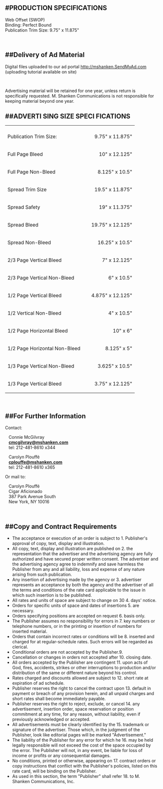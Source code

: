
#PRODUCTION SPECIFICATIONS
---

Web Offset (SWOP)<br />
    Binding: Perfect Bound<br />
    Publication Trim Size: 9.75" x 11.875"

<br />

##Delivery of Ad Material
---

Digital files uploaded to our ad portal <a href="http://mshanken.SendMyAd.com" target="_blank">http://mshanken.SendMyAd.com</a> (uploading tutorial available on site)

<br />

Advertising material will be retained for one year, unless return is specifically requested. M. Shanken Communications is not responsible for keeping material beyond one year.

##ADVERTI SING SIZE SPECI FICATIONS
---

<table>
  <tr>
    <th colspan="2"><big><strong></strong></big></th>
  </tr>
  <tr>
    <td width="60%">Publication Trim Size:</td>
    <td width="40%"><p align="right">9.75" x 11.875"</td>
  </tr>                  
  <!-- <tr>
    <td>Safety<br />(1/4" in from trim on all sides)</td>
    <td><p align="right">9 1/2" x 11 3/8"</td>
  </tr> -->
  <tr>
    <td>Full Page Bleed<!-- <br />(add 1/8" to trim on all sides) --></td>
    <td><p align="right">10" x 12.125"</td>
  </tr>
  <tr>
    <td>Full Page Non-Bleed</td>
    <td><p align="right">8.125" x 10.5"</td>
  </tr>
  <tr>
    <td>Spread Trim Size</td>
    <td><p align="right">19.5" x 11.875"</td>
  </tr>                  
  <tr>
    <td>Spread Safety</td>
    <td><p align="right">19" x 11.375"</td>
  </tr>
  <tr>
    <td>Spread Bleed</td>
    <td><p align="right">19.75" x 12.125"</td>
  </tr>
  <tr>
    <td>Spread Non-Bleed</td>
    <td><p align="right">16.25" x 10.5"</td>
  </tr>
  <tr>
    <td>2/3 Page Vertical Bleed</td>
    <td><p align="right">7" x 12.125"</td>
  </tr>
  <tr>
    <td>2/3 Page Vertical Non-Bleed</td>
    <td><p align="right">6" x 10.5"</td>
  </tr>
  <tr>
    <td>1/2 Page Vertical Bleed</td>
    <td><p align="right">4.875" x 12.125"</td>
  </tr>
  
  <tr>
    <td>1/2 Vertical Non-Bleed</td>
    <td><p align="right">4" x 10.5"</td>
  </tr>
  <tr>
    <td>1/2 Page Horizontal Bleed</td>
    <td><p align="right">10" x 6"</td>
  </tr>
  <tr>
    <td>1/2 Page Horizontal Non-Bleed</td>
    <td><p align="right">8.125" x 5"</td>
  </tr>
  <tr>
    <td>1/3 Page Vertical Non-Bleed</td>
    <td><p align="right">3.625" x 10.5"</td>
  </tr>
  <tr>
    <td>1/3 Page Vertical Bleed</td>
    <td><p align="right">3.75" x 12.125"</td>
  </tr>
</table>

<br />

##For Further Information
---

<!--Go to mshanken.com, or c -->Contact:

&nbsp;&nbsp;&nbsp;Connie McGilvray<br />
&nbsp;&nbsp;&nbsp;<a href="mailto:cmcgilvray@mshanken.com" target="_blank"><strong>cmcgilvray@mshanken.com</strong></a><br />
&nbsp;&nbsp;&nbsp;tel: 212-481-8610 x344
    
&nbsp;&nbsp;&nbsp;Carolyn Plouff&eacute;<br />
&nbsp;&nbsp;&nbsp;<a href="mailto:cplouffe@mshanken.com" target="_blank"><strong>cplouffe@mshanken.com</strong></a><br />
&nbsp;&nbsp;&nbsp;tel: 212-481-8610 x365

Or mail to:

&nbsp;&nbsp;&nbsp;Carolyn Plouff&eacute;<br />
&nbsp;&nbsp;&nbsp;Cigar Aficionado<br />
&nbsp;&nbsp;&nbsp;387 Park Avenue South<br />
&nbsp;&nbsp;&nbsp;New York, NY 10016

<br />

##Copy and Contract Requirements
---

- The acceptance or execution of an order is subject to 1. Publisher's approval of copy, text, display and illustration.
- All copy, text, display and illustration are published on 2. the representation that the advertiser and the advertising agency are fully authorized and have secured proper written consent. The advertiser and the advertising agency agree to indemnify and save harmless the Publisher from any and all liability, loss and expense of any nature arising from such publication.
- Any insertion of advertising made by the agency or 3. advertiser represents an acceptance by both the agency and the advertiser of all the terms and conditions of the rate card applicable to the issue in which such insertion is to be published.
- All rates and units of space are subject to change on 30 4. days' notice.
- Orders for specific units of space and dates of insertions 5. are necessary.
- Orders specifying positions are accepted on request 6. basis only.
- The Publisher assumes no responsibility for errors in 7. key numbers or telephone numbers, or in the printing or insertion of numbers for inserted material.
- Orders that contain incorrect rates or conditions will be 8. inserted and charged for at regular-schedule rates. Such errors will be regarded as clerical.
- Conditional orders are not accepted by the Publisher.9.
- Cancellation or changes in orders not accepted after 10. closing date.
- All orders accepted by the Publisher are contingent 11. upon acts of God, fires, accidents, strikes or other interruptions to production and/or distribution of the same or different nature beyond his control.
- Rates charged and discounts allowed are subject to 12. short rate at expiration of ad schedule.
- Publisher reserves the right to cancel the contract upon 13. default in payment or breach of any provision herein, and all unpaid charges and short rates shall become immediately payable.
- Publisher reserves the right to reject, exclude, or cancel 14. any advertisement, insertion order, space reservation or position commitment at any time, for any reason, without liability, even if previously acknowledged or accepted.
- All advertisements must be clearly identified by the 15. trademark or signature of the advertiser. Those which, in the judgment of the Publisher, look like editorial pages will be marked "Advertisement."
- The liability of the Publisher for any error for which he 16. may be held legally responsible will not exceed the cost of the space occupied by the error. The Publisher will not, in any event, be liable for loss of income or profits or any consequential damages.
- No conditions, printed or otherwise, appearing on 17. contract orders or copy instructions that conflict with the Publisher's policies, listed on this rate card, will be binding on the Publisher.
- As used in this section, the term "Publisher" shall refer 18. to M. Shanken Communications, Inc.

